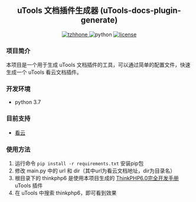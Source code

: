 <h2 align="center">uTools 文档插件生成器 (uTools-docs-plugin-generate)</h2>
<p align="center">
  <a href="https://blog.tzhhone.cn">
    <img src="https://img.shields.io/badge/author-tzhhone-blue" alt="tzhhone">
  </a>
  <img src="https://img.shields.io/badge/python-3.7%2B-brightgreen" alt="python">
  <a href="https://github.com/tzhhone/uTools-docs-plugin-generate/blob/master/LICENSE">
    <img src="https://img.shields.io/github/license/tzhhone/uTools-docs-plugin-generate" alt="license">
  </a>
</p>

### 项目简介
本项目是一个用于生成 uTools 文档插件的工具，可以通过简单的配置文件，快速生成一个 uTools 看云文档插件。

### 开发环境
- python 3.7

### 目前支持
- [看云](https://www.kancloud.cn)

### 使用方法
1. 运行命令 `pip install -r requirements.txt` 安装pip包
2. 修改 main.py 中的 url 和 dir（其中url为看云文档地址，dir为目录名）
3. 根目录下的 thinkphp6 是使用本项目生成的 [ThinkPHP6.0完全开发手册](https://www.kancloud.cn/manual/thinkphp6_0/1037479) uTools 插件
4. 在 uTools 中搜索 thinkphp6，即可看到效果

